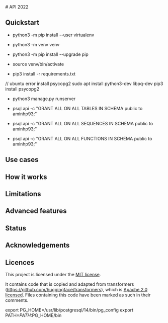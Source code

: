 <div>
# API 2022 
</div>

## Quickstart

- python3 -m pip install --user virtualenv

- python3 -m venv venv

- python3 -m pip install --upgrade pip

- source venv/bin/activate

- pip3 install -r requirements.txt

// ubuntu error install psycopg2
sudo apt install python3-dev libpq-dev
pip3 install psycopg2

- python3 manage.py runserver

- psql api -c "GRANT ALL ON ALL TABLES IN SCHEMA public to aminhp93;"

- psql api -c "GRANT ALL ON ALL SEQUENCES IN SCHEMA public to aminhp93;"

- psql api -c "GRANT ALL ON ALL FUNCTIONS IN SCHEMA public to aminhp93;"

## Use cases

## How it works

## Limitations

## Advanced features

## Status

## Acknowledgements

## Licences

This project is licensed under the [MIT license](LICENSE).

It contains code that is copied and adapted from transformers (<https://github.com/huggingface/transformers>),
which is [Apache 2.0 licensed](http://www.apache.org/licenses/LICENSE-2.0). Files containing this code have
been marked as such in their comments.

export PG_HOME=/usr/lib/postgresql/14/bin/pg_config
export PATH=$PATH:$PG_HOME/bin
